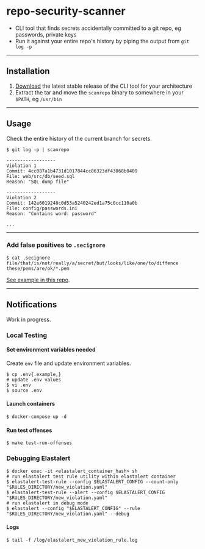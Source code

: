 # repo-security-scanner

- CLI tool that finds secrets accidentally committed to a git repo, eg passwords, private keys
- Run it against your entire repo's history by piping the output from `git log -p`

-----------------------------------------------------------

## Installation
1. [Download](../../releases) the latest stable release of the CLI tool for your architecture
2. Extract the tar and move the ```scanrepo``` binary to somewhere in your `$PATH`, eg `/usr/bin`

-----------------------------------------------------------

## Usage

Check the entire history of the current branch for secrets.

```
$ git log -p | scanrepo

------------------
Violation 1
Commit: 4cc087a1b4731d1017844cc86323df43068b0409
File: web/src/db/seed.sql
Reason: "SQL dump file"

------------------
Violation 2
Commit: 142e6019248c0d53a5240242ed1a75c0cc110a0b
File: config/passwords.ini
Reason: "Contains word: password"

...
```

-----------------------------------------------------------
### Add false positives to `.secignore`

```
$ cat .secignore
file/that/is/not/really/a/secret/but/looks/like/one/to/diffence
these/pems/are/ok/*.pem
```

[See example in this repo](./.secignore).


-----------------------------------------------------------
## Notifications
Work in progress.

### Local Testing
#### Set environment variables needed
Create `env` file and update environment variables.
```
$ cp .env{.example,}
# update .env values
$ vi .env
$ source .env
```

#### Launch containers
```
$ docker-compose up -d
```

#### Run test offenses
```
$ make test-run-offenses
```


### Debugging Elastalert
```
$ docker exec -it <elastalert_container_hash> sh
# run elastalert test rule utility within elastalert container
$ elastalert-test-rule --config $ELASTALERT_CONFIG --count-only "$RULES_DIRECTORY/new_violation.yaml"
$ elastalert-test-rule --alert --config $ELASTALERT_CONFIG "$RULES_DIRECTORY/new_violation.yaml"
# run elastalert in debug mode
$ elastalert --config "$ELASTALERT_CONFIG" --rule "$RULES_DIRECTORY/new_violation.yaml" --debug
```

#### Logs
```
$ tail -f /log/elastalert_new_violation_rule.log
```
